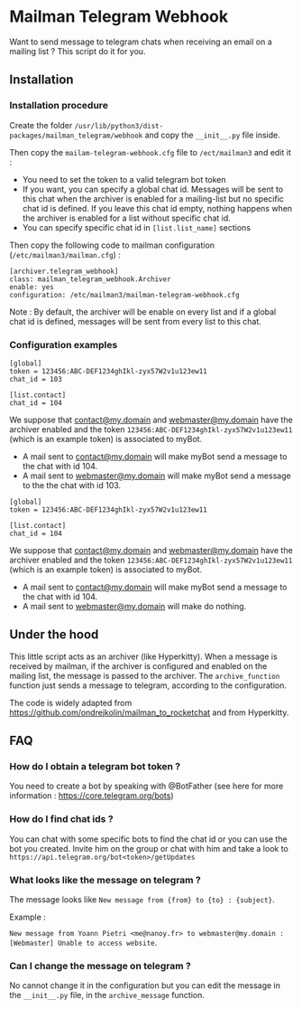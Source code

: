 # Mailman Telegram Webhook

Want to send message to telegram chats when receiving an email on a mailing list ? This script do it for you.

## Installation

### Installation procedure

Create the folder `/usr/lib/python3/dist-packages/mailman_telegram/webhook` and copy the `__init__.py` file inside.

Then copy the `mailam-telegram-webhook.cfg` file to `/ect/mailman3` and edit it :

 * You need to set the token to a valid telegram bot token
 * If you want, you can specify a global chat id. Messages will be sent to this chat when the archiver is enabled for a mailing-list but no specific chat id is defined. If you leave this chat id empty, nothing happens when the archiver is enabled for a list without specific chat id.
 * You can specify specific chat id in `[list.list_name]` sections

Then copy the following code to mailman configuration (`/etc/mailman3/mailman.cfg`) :
```
[archiver.telegram_webhook]
class: mailman_telegram_webhook.Archiver
enable: yes
configuration: /etc/mailman3/mailman-telegram-webhook.cfg
```

Note : By default, the archiver will be enable on every list and if a global chat id is defined, messages will be sent from every list to this chat.

### Configuration examples

```
[global]
token = 123456:ABC-DEF1234ghIkl-zyx57W2v1u123ew11
chat_id = 103

[list.contact]
chat_id = 104
```

We suppose that contact@my.domain and webmaster@my.domain have the archiver enabled and the token `123456:ABC-DEF1234ghIkl-zyx57W2v1u123ew11` (which is an example token) is associated to myBot.

 * A mail sent to contact@my.domain will make myBot send a message to the chat with id 104.
 * A mail sent to webmaster@my.domain will make myBot send a message to the the chat with id 103.

```
[global]
token = 123456:ABC-DEF1234ghIkl-zyx57W2v1u123ew11

[list.contact]
chat_id = 104
```

We suppose that contact@my.domain and webmaster@my.domain have the archiver enabled and the token `123456:ABC-DEF1234ghIkl-zyx57W2v1u123ew11` (which is an example token) is associated to myBot.

 * A mail sent to contact@my.domain will make myBot send a message to the chat with id 104.
 * A mail sent to webmaster@my.domain will make do nothing.

## Under the hood

This little script acts as an archiver (like Hyperkitty). When a message is received by mailman, if the archiver is configured and enabled on the mailing list, the message is passed to the archiver. The `archive_function` function just sends a message to telegram, according to the configuration.

The code is widely adapted from https://github.com/ondrejkolin/mailman_to_rocketchat and from Hyperkitty.

## FAQ

### How do I obtain a telegram bot token ?

You need to create a bot by speaking with @BotFather (see here for more information : https://core.telegram.org/bots)

### How do I find chat ids ?

You can chat with some specific bots to find the chat id or you can use the bot you created. Invite him on the group or chat with him and take a look to `https://api.telegram.org/bot<token>/getUpdates`

### What looks like the message on telegram ?

The message looks like `New message from {from} to {to} : {subject}`.

Example :

`New message from Yoann Pietri <me@nanoy.fr> to webmaster@my.domain : [Webmaster] Unable to access website`.

### Can I change the message on telegram ?

No cannot change it in the configuration but you can edit the message in the `__init__.py` file, in the `archive_message` function. 
